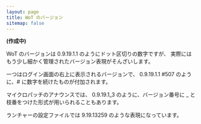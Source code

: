 ```yaml
---
layout: page
title: WoT のバージョン
sitemap: false
---
```

**(作成中)**

WoT のバージョンは 0.9.19.1.1 のようにドット区切りの数字ですが、
実際にはもう少し細かく管理されたバージョン表現がそんざいします。

一つはログイン画面の右上に表示されるバージョンで、
0.9.19.1.1 #507
のように、# に数字を続けたものが付加されます。

マイクロパッチのアナウンスでは、
0.9.19.1_3
のように、バージョン番号に _ と枝番をつけた形式が用いられることもあります。

ランチャーの設定ファイルでは
9.19.13259
のような表現になっています。
 

